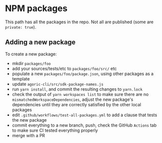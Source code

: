# NPM packages

This path has all the packages in the repo. Not all are published (some are `private: true`).

## Adding a new package

To create a new package:

* mkdir `packages/foo`
* add your sources/tests/etc to `packages/foo/src/` etc
* populate a new `packages/foo/package.json`, using other packages as a template
* update `agoric-cli/src/sdk-package-names.js`
* run `yarn install`, and commit the resulting changes to `yarn.lock`
* check the output of `yarn workspaces list` to make sure there are no
  `mismatchedWorkspaceDependencies`, adjust the new package's dependencies
  until they are correctly satisfied by the other local packages
* edit `.github/workflows/test-all-packages.yml` to add a clause that tests
  the new package
* commit everything to a new branch, push, check the GitHub `Actions` tab to
  make sure CI tested everything properly
* merge with a PR
